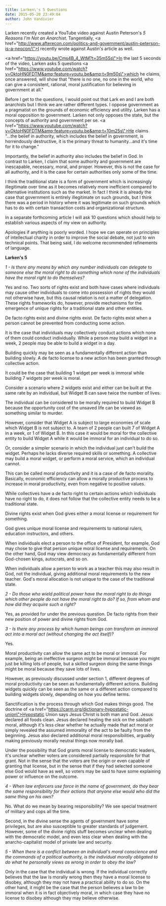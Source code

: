 ```yaml
---
title: Larken\'s 5 Questions
date: 2015-05-20 23:49:04
author: John Vandivier
---
```




Larken recently created a YouTube video against Austin Peterson's <em>5 Reasons I'm Not an Anarchist</em>. Tangentially, <a href=\"http://www.afterecon.com/politics-and-government/austin-peterson-is-a-neocon/\">I recently wrote against Austin's article as well</a>.

<a href=\"https://youtu.be/Cms4B_4_WtM?t=35m55s\">In the last 5 seconds of the video</a>, Larken asks 5 questions <a href=\"https://www.youtube.com/watch?v=OktoHN0FDTM&amp;feature=youtu.be&amp;t=9m50s\">which he claims</a>, once answered, will show that \"there is no one, no one in the world, who can give a consistent, rational, moral justification for believing in government at all.\"

Before I get to the questions, I would point out that Lark en and I are both anarchists but I think we are rather different types. I oppose government as a pragmatist on the grounds of economic efficiency and utility. Larken has a moral opposition to government. Larken not only opposes the state, but the concepts of authority and government per se. <a href=\"https://www.youtube.com/watch?v=OktoHN0FDTM&amp;feature=youtu.be&amp;t=10m25s\">He claims</a> \"...the belief in authority, which includes the belief in government, is horrendously destructive, it is the primary threat to humanity...and it's time for it to change.\"

Importantly, the belief in authority also includes the belief in God. In contrast to Larken, I claim that some authority and government are inescapable, necessary, moral, and proper. However, this is not the case for all authority, and it is the case for certain authorities only some of the time.

I think the traditional state is a form of government which is increasingly illegitimate over time as it becomes relatively more inefficient compared to alternative institutions such as the market. In fact I think it is already the case that government is entirely illegitimate on such grounds, but I think there was a period in history where it was legitimate on such grounds which has to do with certain transaction costs and organizational structure.

In a separate forthcoming article I will ask 10 questions which should help to establish various aspects of my view on authority.

Apologies if anything is poorly worded. I hope we can operate on principles of intellectual charity in order to improve the social debate, not just to win technical points. That being said, I do welcome recommended refinements of language.
<p style=\"text-align: center;\"><strong>Larken's 5</strong></p>
<em>1 - Is there any means by which any number individuals can delegate to someone else the moral right to do something which none of the individuals have the moral right to do themselves?</em>

Yes and no. Two sorts of rights exist and both have cases where individuals may cause other individuals to come into possession of rights they would not otherwise have, but this causal relation is not a matter of delegation. These rights frameworks do, however, provide mechanisms for the emergence of unique rights for a traditional state and other entities.

De facto rights exist and divine rights exist. De facto rights exist when a person cannot be prevented from conducting some action.

It is the case that individuals may collectively conduct actions which none of them could conduct individually. While a person may build a widget in a week, 2 people may be able to build a widget in a day.

Building quickly may be seen as a fundamentally different action than building slowly. A de facto license to a new action has been granted through collective action.

It could be the case that building 1 widget per week is immoral while building 7 widgets per week is moral.

Consider a scenario where 2 widgets exist and either can be built at the same rate by an individual, but Widget B can save twice the number of lives.

The individual can be considered to be morally required to build Widget B because the opportunity cost of the unsaved life can be viewed as something similar to murder.

However, consider that Widget A is subject to large economies of scale which Widget B is not subject to. A team of 2 people can built 7 of Widget A in a week, or 1 of Widget B. In this case it would be moral for the collective entity to build Widget A while it would be immoral for an individual to do so.

Or, consider a simpler scenario in which the individual just can't build the widget. Perhaps he lacks diverse required skills or something. A collective may build a moral widget, or perform a moral service, which an individual cannot.

This can be called moral productivity and it is a case of de facto morality. Basically, economic efficiency can allow a morally productive process to increase in moral productivity, even from negative to positive values.

While collectives have a de facto right to certain actions which individuals have no right to do, it does not follow that the collective entity needs to be a traditional state.

Divine rights exist when God gives either a moral license or requirement for something.

God gives unique moral license and requirements to national rulers, education instructors, and others.

When individuals elect a person to the office of President, for example, God may chose to give that person unique moral license and requirements. On the other hand, God may view democracy as fundamentally different from God-chosen kings, autocrats, and so on.

When individuals allow a person to work as a teacher this may also result in God, not the individual, giving additional moral requirements to the new teacher. God's moral allocation is not unique to the case of the traditional state.

<em>2 - Do those who wield political power have the moral right to do things which other people do not have the moral right to do? If so, from whom and how did they acquire such a right?</em>

Yes, as provided for under the previous question. De facto rights from their new position of power and divine rights from God.

<em>3 - Is there any process by which human beings can transform an immoral act into a moral act (without changing the act itself)?</em>

Yes.

Moral productivity can allow the same act to be moral or immoral. For example, being an ineffective surgeon might be immoral because you might just be killing lots of people, but a skilled surgeon doing the same things might be moral because they save lots of lives.

However, as previously discussed under section 1, different degrees of moral productivity can be seen as fundamentally different actions. Building widgets quickly can be seen as the same or a different action compared to building widgets slowly, depending on how you define terms.

Sanctification is the process through which God makes things good. The doctrine of <a href=\"https://carm.org/dictionary-hypostatic-union\">Hypostatic Union</a> says Jesus Christ is both man and God. Jesus declared all foods clean. Jesus declared healing the sick on the sabbath moral, although it's less clear whether he actually made that act moral or simply revealed the assumed immorality of the act to be faulty from the beginning. Jesus also declared additional moral responsibilities, arguably making previously morally neutral things now morally bad.

Under the possibility that God grants moral license to democratic leaders, it's unclear whether voters are considered partially responsible for that grant. Not in the sense that the voters are the origin or even capable of granting that license, but in the sense that if they had selected someone else God would have as well, so voters may be said to have some explaining power or influence on the outcome.

<em>4 - When law enforcers use force in the name of government, do they bear the same responsibility for their actions that anyone else would who did the same thing on his own?</em>

No. What do we mean by bearing responsibility? We see special treatment of military and cops all the time.

Second, in the divine sense the agents of government have some privileges, but are also susceptible to greater standards of judgement. However, some of the divine rights stuff becomes unclear when dealing with the democratic model, and even less clear when dealing with the anarcho-capitalist model of private law and security.

<em>5 - When there is a conflict between an individual's moral conscience and the commands of a political authority, is the individual morally obligated to do what he personally views as wrong in order to obey the law?</em>

Only in the case that the individual is wrong. If the individual correctly believes that the law is morally wrong then they have a moral license to disobey, although they may not have a practical ability to do so. On the other hand, it might be the case that the person believes a law to be immoral when it is in fact objectively moral, in which case they have no license to disobey although they may believe otherwise.